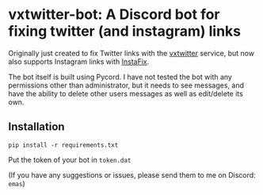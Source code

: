 # vxtwitter-bot: A Discord bot for fixing twitter (and instagram) links

Originally just created to fix Twitter links with the [vxtwitter](https://vxtwitter.com) service, but now also supports Instagram links with [InstaFix](https://www.ddinstagram.com/).

The bot itself is built using Pycord. I have not tested the bot with any permissions other than administrator, but it needs to see messages, and have the ability to delete other users messages as well as edit/delete its own.

## Installation

    pip install -r requirements.txt

Put the token of your bot in `token.dat`

(If you have any suggestions or issues, please send them to me on Discord: `emas`)
